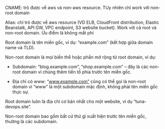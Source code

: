 CNAME: trỏ được về aws và non-aws resource. TUy nhiên chỉ work với non-root domain

Alias: chỉ trỏ được về aws resource (VD ELB, CloudFront distribution, Elastic Beanstalk, API GW, VPC endpoint, S3 website bucket). Work với cả root và non-root domain. Ưu điểm là không mất phí

Root domain là tên miền gốc, ví dụ: “example.com” (kết hợp giữa domain name và TLD).

Non-root domain là mọi biến thể hoặc phần mở rộng từ root domain, ví dụ:

- Subdomain: “blog.example.com”, “shop.example.com” – đây là các non-root domain vì chúng thêm tiền tố phía trước tên miền gốc.

- Địa chỉ có www: “www.example.com” cũng có thể gọi là non-root domain vì “www” là một subdomain mặc định, không phải tên miền gốc thực sự.


Root domain luôn là địa chỉ cơ bản nhất cho một website, ví dụ “tuna-devops.site”.

Non-root domain bao gồm bất cứ thứ gì xuất hiện trước tên miền gốc, thường là các subdomain.
